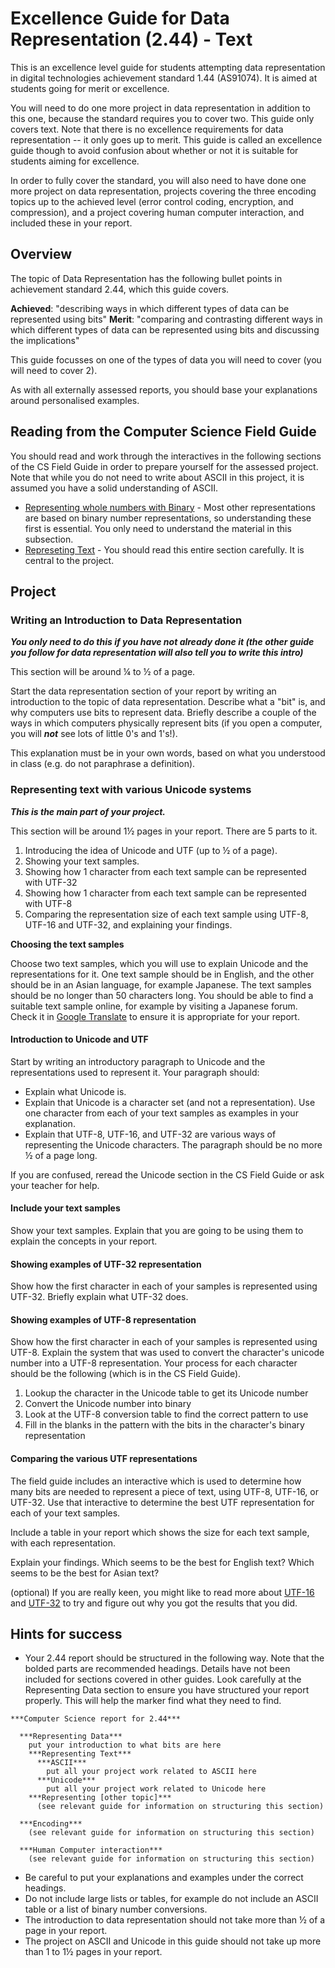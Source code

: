 # Excellence Guide for Data Representation (2.44) - Text

This is an excellence level guide for students attempting data representation in digital technologies achievement standard 1.44 (AS91074). It is aimed at students going for merit or excellence.

You will need to do one more project in data representation in addition to this one, because the standard requires you to cover two. This guide only covers text. Note that there is no excellence requirements for data representation -- it only goes up to merit. This guide is called an excellence guide though to avoid confusion about whether or not it is suitable for students aiming for excellence.

In order to fully cover the standard, you will also need to have done one more project on data representation, projects covering the three encoding topics up to the achieved level (error control coding, encryption, and compression), and a project covering human computer interaction, and included these in your report.

## Overview

The topic of Data Representation has the following bullet points in achievement standard 2.44, which this guide covers.

**Achieved**: "describing ways in which different types of data can be represented using bits"
**Merit**: "comparing and contrasting different ways in which different types of data can be
represented using bits and discussing the implications"

This guide focusses on one of the types of data you will need to cover (you will need to cover 2).

As with all externally assessed reports, you should base your explanations around personalised examples.

## Reading from the Computer Science Field Guide

You should read and work through the interactives in the following sections of the CS Field Guide in order to prepare yourself for the assessed project. Note that while you do not need to write about ASCII in this project, it is assumed you have a solid understanding of ASCII.

- [Representing whole numbers with Binary](chapters/data-representation.html#representing-whole-numbers-in-binary) - Most other representations are based on binary number representations, so understanding these first is essential. You only need to understand the material in this subsection.
- [Represeting Text](chapters/data-representation.html#text) - You should read this entire section carefully. It is central to the project.

## Project

### Writing an Introduction to Data Representation

***You only need to do this if you have not already done it (the other guide you follow for data representation will also tell you to write this intro)***

This section will be around ¼ to ½ of a page.

Start the data representation section of your report by writing an introduction to the topic of data representation. Describe what a "bit" is, and why computers use bits to represent data. Briefly describe a couple of the ways in which computers physically represent bits (if you open a computer, you will ***not*** see lots of little 0's and 1's!).

This explanation must be in your own words, based on what you understood in class (e.g. do not paraphrase a definition).

### Representing text with various Unicode systems

***This is the main part of your project.***

This section will be around 1½ pages in your report. There are 5 parts to it.

1. Introducing the idea of Unicode and UTF (up to ½ of a page).
2. Showing your text samples.
3. Showing how 1 character from each text sample can be represented with UTF-32
4. Showing how 1 character from each text sample can be represented with UTF-8
5. Comparing the representation size of each text sample using UTF-8, UTF-16 and UTF-32, and explaining your findings.

**Choosing the text samples**

Choose two text samples, which you will use to explain Unicode and the representations for it. One text sample should be in English, and the other should be in an Asian language, for example Japanese. The text samples should be no longer than 50 characters long. You should be able to find a suitable text sample online, for example by visiting a Japanese forum. Check it in [Google Translate](https://translate.google.co.nz/) to ensure it is appropriate for your report.

#### Introduction to Unicode and UTF

Start by writing an introductory paragraph to Unicode and the representations used to represent it. Your paragraph should:
- Explain what Unicode is.
- Explain that Unicode is a character set (and not a representation). Use one character from each of your text samples as examples in your explanation.
- Explain that UTF-8, UTF-16, and UTF-32 are various ways of representing the Unicode characters.
The paragraph should be no more ½ of a page long.

If you are confused, reread the Unicode section in the CS Field Guide or ask your teacher for help.

#### Include your text samples

Show your text samples. Explain that you are going to be using them to explain the concepts in your report.

#### Showing examples of UTF-32 representation

Show how the first character in each of your samples is represented using UTF-32. Briefly explain what UTF-32 does.

#### Showing examples of UTF-8 representation

Show how the first character in each of your samples is represented using UTF-8. Explain the system that was used to convert the character's unicode number into a UTF-8 representation. Your process for each character should be the following (which is in the CS Field Guide).
1. Lookup the character in the Unicode table to get its Unicode number
2. Convert the Unicode number into binary
3. Look at the UTF-8 conversion table to find the correct pattern to use
4. Fill in the blanks in the pattern with the bits in the character's binary representation

#### Comparing the various UTF representations

The field guide includes an interactive which is used to determine how many bits are needed to represent a piece of text, using UTF-8, UTF-16, or UTF-32. Use that interactive to determine the best UTF representation for each of your text samples.

Include a table in your report which shows the size for each text sample, with each representation.

Explain your findings. Which seems to be the best for English text? Which seems to be the best for Asian text?

(optional) If you are really keen, you might like to read more about [UTF-16](https://en.wikipedia.org/wiki/UTF-16) and [UTF-32](https://en.wikipedia.org/wiki/UTF-32) to try and figure out why you got the results that you did.

## Hints for success

- Your 2.44 report should be structured in the following way. Note that the bolded parts are recommended headings. Details have not been included for sections covered in other guides. Look carefully at the Representing Data section to ensure you have structured your report properly. This will help the marker find what they need to find.

```
***Computer Science report for 2.44***

  ***Representing Data***
    put your introduction to what bits are here
    ***Representing Text***
      ***ASCII***
        put all your project work related to ASCII here
      ***Unicode***
        put all your project work related to Unicode here
    ***Representing [other topic]***
      (see relevant guide for information on structuring this section)

  ***Encoding***
    (see relevant guide for information on structuring this section)

  ***Human Computer interaction***
    (see relevant guide for information on structuring this section)
```

- Be careful to put your explanations and examples under the correct headings.
- Do not include large lists or tables, for example do not include an ASCII table or a list of binary number conversions.
- The introduction to data representation should not take more than ½ of a page in your report.
- The project on ASCII and Unicode in this guide should not take up more than 1 to 1½ pages in your report.
